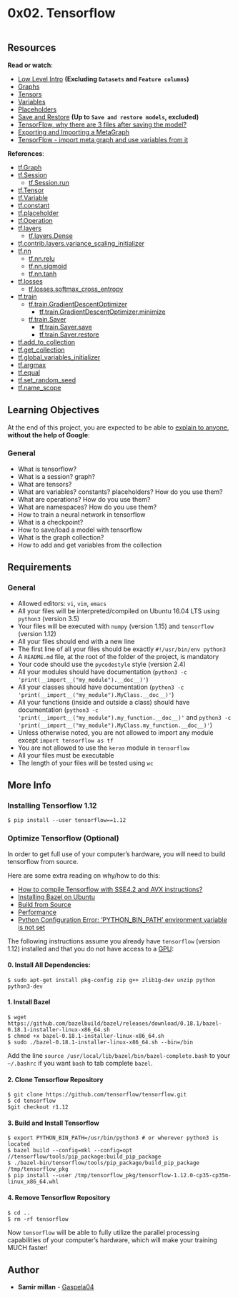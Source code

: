 <h1 class="gap">0x02. Tensorflow</h1>

<article id="description" class="gap formatted-content">
    <p><img src="https://holbertonintranet.s3.amazonaws.com/uploads/medias/2018/10/6f157fe3360e5ec1ceb6.jpg?X-Amz-Algorithm=AWS4-HMAC-SHA256&amp;X-Amz-Credential=AKIARDDGGGOUWMNL5ANN%2F20200816%2Fus-east-1%2Fs3%2Faws4_request&amp;X-Amz-Date=20200816T155702Z&amp;X-Amz-Expires=86400&amp;X-Amz-SignedHeaders=host&amp;X-Amz-Signature=58136dc9168085b7c678d941db66f18f1fd6e80a3f1ec13b8ebe9958b5dbad0e" alt="" style=""></p>

<h2>Resources</h2>

<p><strong>Read or watch</strong>:</p>

<ul>
<li><a href="/rltoken/NCuz9NxxUi3cSwIPFa2JJw" title="Low Level Intro" target="_blank">Low Level Intro</a>  <strong>(Excluding <code>Datasets</code> and <code>Feature columns</code>)</strong></li>
<li><a href="/rltoken/37gGDNtBD6VWB0oNJBzvgw" title="Graphs" target="_blank">Graphs</a> </li>
<li><a href="/rltoken/6R5R5RMtcecU1sdmMjXoNw" title="Tensors" target="_blank">Tensors</a> </li>
<li><a href="/rltoken/YZilxEbcFuvS8kGhRDhCjw" title="Variables" target="_blank">Variables</a> </li>
<li><a href="/rltoken/hv3HqhZFTHIf0X5OMMrgRw" title="Placeholders" target="_blank">Placeholders</a> </li>
<li><a href="/rltoken/GxnmEnPfxVLA9QRQEM998g" title="Save and Restore" target="_blank">Save and Restore</a> <strong>(Up to <code>Save and restore models</code>, excluded)</strong></li>
<li><a href="/rltoken/YvqhzzepzXxhivU2L1DqIw" title="TensorFlow, why there are 3 files after saving the model?" target="_blank">TensorFlow, why there are 3 files after saving the model?</a> </li>
<li><a href="/rltoken/HIAgr0xW-aEvfCpxEJnj8w" title="Exporting and Importing a MetaGraph" target="_blank">Exporting and Importing a MetaGraph</a> </li>
<li><a href="/rltoken/qqVDNbC7gGaHP82zGkJcQQ" title="TensorFlow - import meta graph and use variables from it" target="_blank">TensorFlow - import meta graph and use variables from it</a> </li>
</ul>

<p><strong>References</strong>: </p>

<ul>
<li><a href="/rltoken/TbSeD8MOTEJwsohwwK64Og" title="tf.Graph" target="_blank">tf.Graph</a> </li>
<li><a href="/rltoken/infyePgJiCFB1U3bjJtIwg" title="tf.Session" target="_blank">tf.Session</a> 

<ul>
<li><a href="/rltoken/8ajLSmNmwxAnyGiY47cvmg" title="tf.Session.run" target="_blank">tf.Session.run</a> </li>
</ul></li>
<li><a href="/rltoken/1gpB1z9ptlePj5Iq4Tfyyw" title="tf.Tensor" target="_blank">tf.Tensor</a> </li>
<li><a href="/rltoken/KYblPwi0zDfxVd9LBkkMoA" title="tf.Variable" target="_blank">tf.Variable</a> </li>
<li><a href="/rltoken/M7s4gxCwIQ7TVH6zCT2YmQ" title="tf.constant" target="_blank">tf.constant</a> </li>
<li><a href="/rltoken/Gsar0Zmc7qjm88eMscHyyA" title="tf.placeholder" target="_blank">tf.placeholder</a> </li>
<li><a href="/rltoken/M7GgNusP8s1AtUPfpB6ZDQ" title="tf.Operation" target="_blank">tf.Operation</a> </li>
<li><a href="/rltoken/CktRWcAj2FoAZYty-ZH8RA" title="tf.layers" target="_blank">tf.layers</a> 

<ul>
<li><a href="/rltoken/nUEZ1NneM8nKz076yGN9mA" title="tf.layers.Dense" target="_blank">tf.layers.Dense</a> </li>
</ul></li>
<li><a href="/rltoken/TlYNLPU6qFryRNO9gnOENA" title="tf.contrib.layers.variance_scaling_initializer" target="_blank">tf.contrib.layers.variance_scaling_initializer</a> </li>
<li><a href="/rltoken/QGpJMlscoeM40MAFm9MhQA" title="tf.nn" target="_blank">tf.nn</a> 

<ul>
<li><a href="/rltoken/_Vz8d--SWiB2vV_Pvc4DHg" title="tf.nn.relu" target="_blank">tf.nn.relu</a></li>
<li><a href="/rltoken/XrNyw-JqRkZbRizUr0vDuw" title="tf.nn.sigmoid" target="_blank">tf.nn.sigmoid</a></li>
<li><a href="/rltoken/eAMpEIxRRFVyYW_hSgGAiA" title="tf.nn.tanh" target="_blank">tf.nn.tanh</a></li>
</ul></li>
<li><a href="/rltoken/UeKK4-AU3ved6LDqWC5Jqw" title="tf.losses" target="_blank">tf.losses</a> 

<ul>
<li><a href="/rltoken/-EAXiuDfwG3vRJWoT9dQXQ" title="tf.losses.softmax_cross_entropy" target="_blank">tf.losses.softmax_cross_entropy</a> </li>
</ul></li>
<li><a href="/rltoken/PibDlLzY868MjsnN0rClMw" title="tf.train" target="_blank">tf.train</a> 

<ul>
<li><a href="/rltoken/ol5IIMmshNODLl0o0C-y0A" title="tf.train.GradientDescentOptimizer" target="_blank">tf.train.GradientDescentOptimizer</a> 

<ul>
<li><a href="/rltoken/KUncv1A0Bpbme-y1IkuxGA" title="tf.train.GradientDescentOptimizer.minimize" target="_blank">tf.train.GradientDescentOptimizer.minimize</a> </li>
</ul></li>
<li><a href="/rltoken/Lor8NfNcQV3hoSVr5c8QHg" title="tf.train.Saver" target="_blank">tf.train.Saver</a> 

<ul>
<li><a href="/rltoken/Lor8NfNcQV3hoSVr5c8QHg" title="tf.train.Saver.save" target="_blank">tf.train.Saver.save</a> </li>
<li><a href="/rltoken/Lor8NfNcQV3hoSVr5c8QHg" title="tf.train.Saver.restore" target="_blank">tf.train.Saver.restore</a> </li>
</ul></li>
</ul></li>
<li><a href="/rltoken/9IQdGI9QLowCejMv3CVl6g" title="tf.add_to_collection" target="_blank">tf.add_to_collection</a></li>
<li><a href="/rltoken/J4hJnLXeSleN2ZzIM8Fotg" title="tf.get_collection" target="_blank">tf.get_collection</a></li>
<li><a href="/rltoken/EBxOjAAUzcmSnuxsuszWuw" title="tf.global_variables_initializer" target="_blank">tf.global_variables_initializer</a> </li>
<li><a href="/rltoken/EB8VWs61u_yiEBFqtNkdjA" title="tf.argmax" target="_blank">tf.argmax</a> </li>
<li><a href="/rltoken/VjS8GfzTkWGEwutbuY-v-g" title="tf.equal" target="_blank">tf.equal</a> </li>
<li><a href="/rltoken/TBb2GYY_reysO2huNAeVWw" title="tf.set_random_seed" target="_blank">tf.set_random_seed</a> </li>
<li><a href="/rltoken/nxW64Pqj0lpC2QhMY48OeA" title="tf.name_scope" target="_blank">tf.name_scope</a> </li>
</ul>

<h2>Learning Objectives</h2>

<p>At the end of this project, you are expected to be able to <a href="/rltoken/TkDp43tDqNSGq-DVx6AFQg" title="explain to anyone" target="_blank">explain to anyone</a>, <strong>without the help of Google</strong>:</p>

<h3>General</h3>

<ul>
<li>What is tensorflow?</li>
<li>What is a session? graph?</li>
<li>What are tensors?</li>
<li>What are variables? constants? placeholders? How do you use them?</li>
<li>What are operations? How do you use them?</li>
<li>What are namespaces? How do you use them?</li>
<li>How to train a neural network in tensorflow</li>
<li>What is a checkpoint?</li>
<li>How to save/load a model with tensorflow</li>
<li>What is the graph collection?</li>
<li>How to add and get variables from the collection</li>
</ul>

<h2>Requirements</h2>

<h3>General</h3>

<ul>
<li>Allowed editors: <code>vi</code>, <code>vim</code>, <code>emacs</code></li>
<li>All your files will be interpreted/compiled on Ubuntu 16.04 LTS using <code>python3</code> (version 3.5)</li>
<li>Your files will be executed with <code>numpy</code> (version 1.15) and <code>tensorflow</code> (version 1.12)</li>
<li>All your files should end with a new line</li>
<li>The first line of all your files should be exactly <code>#!/usr/bin/env python3</code></li>
<li>A <code>README.md</code> file, at the root of the folder of the project, is mandatory</li>
<li>Your code should use the <code>pycodestyle</code> style (version 2.4)</li>
<li>All your modules should have documentation (<code>python3 -c 'print(__import__("my_module").__doc__)'</code>)</li>
<li>All your classes should have documentation (<code>python3 -c 'print(__import__("my_module").MyClass.__doc__)'</code>)</li>
<li>All your functions (inside and outside a class) should have documentation (<code>python3 -c 'print(__import__("my_module").my_function.__doc__)'</code> and <code>python3 -c 'print(__import__("my_module").MyClass.my_function.__doc__)'</code>)</li>
<li>Unless otherwise noted, you are not allowed to import any module except <code>import tensorflow as tf</code></li>
<li>You are not allowed to use the <code>keras</code> module in <code>tensorflow</code></li>
<li>All your files must be executable</li>
<li>The length of your files will be tested using <code>wc</code></li>
</ul>

<h2>More Info</h2>

<h3>Installing Tensorflow 1.12</h3>

<pre><code>$ pip install --user tensorflow==1.12
</code></pre>

<h3>Optimize Tensorflow (Optional)</h3>

<p>In order to get full use of your computer’s hardware, you will need to build tensorflow from source.</p>

<p>Here are some extra reading on why/how to do this:</p>

<ul>
<li><a href="/rltoken/a68ppw4Kiya9v8LBWGtzDg" title="How to compile Tensorflow with SSE4.2 and AVX instructions?" target="_blank">How to compile Tensorflow with SSE4.2 and AVX instructions?</a></li>
<li><a href="/rltoken/tjzGgbUqSmOnfuDex8XJtg" title="Installing Bazel on Ubuntu" target="_blank">Installing Bazel on Ubuntu</a></li>
<li><a href="/rltoken/r7MqLv3S16v0flVqkjyu5w" title="Build from Source" target="_blank">Build from Source</a></li>
<li><a href="/rltoken/YNrw0GgZRRfp82L6HqyMAQ" title="Performance" target="_blank">Performance</a></li>
<li><a href="/rltoken/bOcLGCSg-SUtIa5hSJpKxQ" title="Python Configuration Error: 'PYTHON_BIN_PATH' environment variable is not set" target="_blank">Python Configuration Error: ‘PYTHON_BIN_PATH’ environment variable is not set</a></li>
</ul>

<p>The following instructions assume you already have <code>tensorflow</code> (version 1.12) installed and that you do not have access to a <a href="/rltoken/5Qbpp3Vkr46ybyNQG1cD0A" title="GPU" target="_blank">GPU</a>:</p>

<h4>0. Install All Dependencies:</h4>

<pre><code>$ sudo apt-get install pkg-config zip g++ zlib1g-dev unzip python python3-dev
</code></pre>

<h4>1. Install Bazel</h4>

<pre><code>$ wget https://github.com/bazelbuild/bazel/releases/download/0.18.1/bazel-0.18.1-installer-linux-x86_64.sh
$ chmod +x bazel-0.18.1-installer-linux-x86_64.sh
$ sudo ./bazel-0.18.1-installer-linux-x86_64.sh --bin=/bin
</code></pre>

<p>Add the line <code>source /usr/local/lib/bazel/bin/bazel-complete.bash</code> to your <code>~/.bashrc</code> if you want <code>bash</code> to tab complete <code>bazel</code>.</p>

<h4>2. Clone Tensorflow Repository</h4>

<pre><code>$ git clone https://github.com/tensorflow/tensorflow.git
$ cd tensorflow
$git checkout r1.12
</code></pre>

<h4>3. Build and Install Tensorflow</h4>

<pre><code>$ export PYTHON_BIN_PATH=/usr/bin/python3 # or wherever python3 is located
$ bazel build --config=mkl --config=opt //tensorflow/tools/pip_package:build_pip_package
$ ./bazel-bin/tensorflow/tools/pip_package/build_pip_package /tmp/tensorflow_pkg
$ pip install --user /tmp/tensorflow_pkg/tensorflow-1.12.0-cp35-cp35m-linux_x86_64.whl
</code></pre>

<h4>4. Remove Tensorflow Repository</h4>

<pre><code>$ cd ..
$ rm -rf tensorflow
</code></pre>

<p>Now <code>tensorflow</code> will be able to fully utilize the parallel processing capabilities of your computer’s hardware, which will make your training MUCH faster!</p>

  </article>

## Author
* **Samir millan** - [Gaspela04](https://github.com/Gaspela04)
